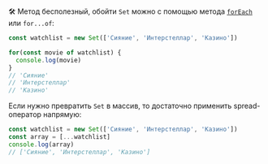 🛠 Метод бесполезный, обойти `Set` можно с помощью метода [`forEach`](/js/set-foreach) или `for...of`:

```js
const watchlist = new Set(['Сияние', 'Интерстеллар', 'Казино'])

for(const movie of watchlist) {
  console.log(movie)
}
// 'Сияние'
// 'Интерстеллар'
// 'Казино'
```

Если нужно превратить `Set` в массив, то достаточно применить spread-оператор напрямую:

```js
const watchlist = new Set(['Сияние', 'Интерстеллар', 'Казино'])
const array = [...watchlist]
console.log(array)
// ['Сияние', 'Интерстеллар', 'Казино']
```
